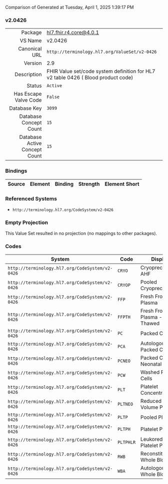 Comparison of 
Generated at Tuesday, April 1, 2025 1:39:17 PM

### v2.0426

|      |     |
| ---: | --- |
| Package | hl7.fhir.r4.core@4.0.1 |
| VS Name | v2.0426 |
| Canonical URL | `http://terminology.hl7.org/ValueSet/v2-0426` |
| Version | 2.9 |
| Description | FHIR Value set/code system definition for HL7 v2 table 0426 ( Blood product code) |
| Status | `Active` |
| Has Escape Valve Code | `False` |
| Database Key | `3099` |
| Database Concept Count | `15` |
| Database Active Concept Count | `15` |
### Bindings

| Source | Element | Binding | Strength | Element Short |
| ------ | ------- | ------- | -------- | ------------- |

### Referenced Systems

* `http://terminology.hl7.org/CodeSystem/v2-0426`
### Empty Projection

This Value Set resulted in no projection (no mappings to other packages).

### Codes

| System | Code | Display |
| ------ | ---- | ------- |
| `http://terminology.hl7.org/CodeSystem/v2-0426` | `CRYO` | Cryoprecipitated AHF |
| `http://terminology.hl7.org/CodeSystem/v2-0426` | `CRYOP` | Pooled Cryoprecipitate |
| `http://terminology.hl7.org/CodeSystem/v2-0426` | `FFP` | Fresh Frozen Plasma |
| `http://terminology.hl7.org/CodeSystem/v2-0426` | `FFPTH` | Fresh Frozen Plasma - Thawed |
| `http://terminology.hl7.org/CodeSystem/v2-0426` | `PC` | Packed Cells |
| `http://terminology.hl7.org/CodeSystem/v2-0426` | `PCA` | Autologous Packed Cells |
| `http://terminology.hl7.org/CodeSystem/v2-0426` | `PCNEO` | Packed Cells - Neonatal |
| `http://terminology.hl7.org/CodeSystem/v2-0426` | `PCW` | Washed Packed Cells |
| `http://terminology.hl7.org/CodeSystem/v2-0426` | `PLT` | Platelet Concentrate |
| `http://terminology.hl7.org/CodeSystem/v2-0426` | `PLTNEO` | Reduced Volume Platelets |
| `http://terminology.hl7.org/CodeSystem/v2-0426` | `PLTP` | Pooled Platelets |
| `http://terminology.hl7.org/CodeSystem/v2-0426` | `PLTPH` | Platelet Pheresis |
| `http://terminology.hl7.org/CodeSystem/v2-0426` | `PLTPHLR` | Leukoreduced Platelet Pheresis |
| `http://terminology.hl7.org/CodeSystem/v2-0426` | `RWB` | Reconstituted Whole Blood |
| `http://terminology.hl7.org/CodeSystem/v2-0426` | `WBA` | Autologous Whole Blood |
